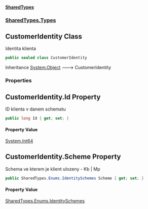 #### [SharedTypes](index.md 'index')
### [SharedTypes.Types](SharedTypes.Types.md 'SharedTypes.Types')

## CustomerIdentity Class

Identita klienta

```csharp
public sealed class CustomerIdentity
```

Inheritance [System.Object](https://docs.microsoft.com/en-us/dotnet/api/System.Object 'System.Object') &#129106; CustomerIdentity
### Properties

<a name='SharedTypes.Types.CustomerIdentity.Id'></a>

## CustomerIdentity.Id Property

ID klienta v danem schematu

```csharp
public long Id { get; set; }
```

#### Property Value
[System.Int64](https://docs.microsoft.com/en-us/dotnet/api/System.Int64 'System.Int64')

<a name='SharedTypes.Types.CustomerIdentity.Scheme'></a>

## CustomerIdentity.Scheme Property

Schema ve kterem je klient ulozeny - Kb | Mp

```csharp
public SharedTypes.Enums.IdentitySchemes Scheme { get; set; }
```

#### Property Value
[SharedTypes.Enums.IdentitySchemes](https://docs.microsoft.com/en-us/dotnet/api/SharedTypes.Enums.IdentitySchemes 'SharedTypes.Enums.IdentitySchemes')